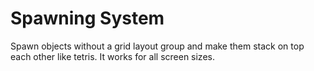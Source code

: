 # Spawning System
 Spawn objects without a grid layout group and make them stack on top each other like tetris. It works for all screen sizes.
